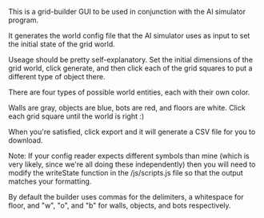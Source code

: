 This is a grid-builder GUI to be used in conjunction with the AI simulator program.

It generates the world config file that the AI simulator uses as input to set the initial state of the grid world.

Useage should be pretty self-explanatory. Set the initial dimensions of the grid world, click generate, and then click each of the grid squares to put a different type of object there.

There are four types of possible world entities, each with their own color.

Walls are gray, objects are blue, bots are red, and floors are white. Click each grid square until the world is right :)

When you're satisfied, click export and it will generate a CSV file for you to download.

Note: If your config reader expects different symbols than mine (which is very likely, since we're all doing these independently) then you will need to modify the writeState function in the /js/scripts.js file so that the output matches your formatting. 

By default the builder uses commas for the delimiters, a whitespace for floor, and "w", "o", and "b" for walls, objects, and bots respectively.

